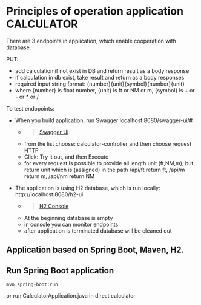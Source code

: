 # Principles of operation application CALCULATOR

There are 3 endpoints in application, which enable cooperation with database.

PUT:
- add calculation if not exist in DB and return result as a body response
- if calculation in db exist, take result and return as a body responses
- required input string format: {number}{unit}{symbol}{number}{unit}
- where {number} is float number, {unit} is ft or NM or m, {symbol} is + or - or * or /


To test endopoints: 
- When you build application, run Swagger localhost:8080/swagger-ui/#
  - > [Swagger Ui](http://localhost:8080/swagger-ui/#)
  - from the list choose: calculator-controller and then choose request HTTP
  - Click: Try it out, and then Execute
  - for every request is possible to provide all length unit (ft,NM,m), but return unit which is (assigned) in the path /api/ft return ft, /api/m return m, /api/nm return NM

- The application is using H2 database, which is run locally: http://localhost:8080/h2-ui
  - > [H2 Console](http://localhost:8080/h2-ui)
  - At the beginning database is empty
  - in console you can monitor endpoints
  - after application is terminated database will be cleaned out

## Application based on Spring Boot, Maven, H2.
## Run Spring Boot application
```
mvn spring-boot:run
```
or run CalculatorApplication.java in direct calculator
